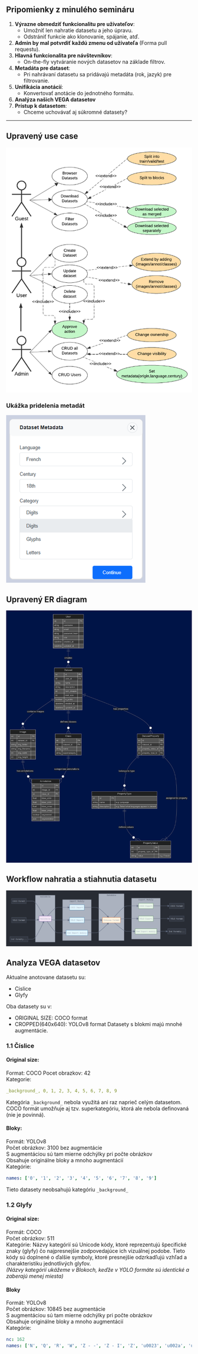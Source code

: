 ## Pripomienky z minulého semináru
1. **Výrazne obmedziť funkcionalitu pre užívateľov**:
   - Umožniť len nahratie datasetu a jeho úpravu.
   - Odstrániť funkcie ako klonovanie, spájanie, atď.
3. **Admin by mal potvrdiť každú zmenu od užívateľa** (Forma pull requestu).
4. **Hlavná funkcionalita pre návštevníkov**:  
   - On-the-fly vytváranie nových datasetov na základe filtrov.
5. **Metadáta pre dataset**:  
   - Pri nahrávaní datasetu sa pridávajú metadáta (rok, jazyk) pre filtrovanie.
7. **Unifikácia anotácií**:  
   - Konvertovať anotácie do jednotného formátu.
10. **Analýza našich VEGA datasetov**
9. **Prístup k datasetom**:
   - Chceme uchovávať aj súkromné datasety?

---

## Upravený use case
![Alt text](use_case_v2.png)

### Ukážka pridelenia metadát
![Alt text](preview.png)

## Upravený ER diagram
![Alt text](ER_v2.png)

## Workflow nahratia a stiahnutia datasetu
![Alt text](converter.png)
## Analyza VEGA datasetov
Aktualne anotovane datasetu su:  
- Cislice
- Glyfy

Oba datasety su v:
- ORIGINAL SIZE: COCO format
- CROPPED(640x640): YOLOv8 format
Datasety s blokmi majú mnohé augmentácie.
### 1.1 Číslice
#### Original size:
Format: COCO
Pocet obrazkov: 42  
Kategorie:   
  ```yaml
  _background_, 0, 1, 2, 3, 4, 5, 6, 7, 8, 9
  ```  
Kategória `_background_` nebola využitá ani raz naprieč celým datasetom.  
COCO formát umožňuje aj tzv. superkategóriu, ktorá ale nebola definovaná (nie je povinná).

#### Bloky:
Formát: YOLOv8  
Počet obrázkov: 3100 bez augmentácie  
S augmentáciou sú tam mierne odchýlky pri počte obrázkov  
Obsahuje originálne bloky a mnoho augmentácií  
Kategórie:

```yaml
names: ['0', '1', '2', '3', '4', '5', '6', '7', '8', '9']
```
Tieto datasety neobsahujú kategóriu `_background_`
### 1.2 Glyfy
#### Original size:
Formát: COCO  
Počet obrázkov: 511  
Kategórie: Názvy kategórií sú Unicode kódy, ktoré reprezentujú špecifické znaky (glyfy) čo najpresnejšie zodpovedajúce ich vizuálnej podobe. Tieto kódy sú doplnené o ďalšie symboly, ktoré presnejšie odzrkadľujú vzhľad a charakteristiku jednotlivých glyfov.  
*(Názvy kategórií ukážeme v Blokoch, keďže v YOLO formáte sú identické a zaberajú menej miesta)*
#### Bloky
Formát: YOLOv8  
Počet obrázkov: 10845 bez augmentácie  
S augmentáciou sú tam mierne odchýlky pri počte obrázkov  
Obsahuje originálne bloky a mnoho augmentácií    
Kategórie:

```yaml
nc: 162
names: ['N', 'Q', 'R', 'W', 'Z - -', 'Z - I', 'Z', 'u0023', 'u002a', 'u003d', 'u0043', 'u0054', 'u006d', 'u00d8', 'u0186', 'u01c2 - -', 'u01c2', 'u01c3', 'u0223', 'u0236 - - -', 'u0236 - -', 'u0236', 'u0255', 'u0266', 'u0271 - I', 'u0271', 'u0273', 'u0293', 'u0294', 'u0295', 'u0391', 'u039b', 'u03a5', 'u03a9', 'u03b1', 'u03b2', 'u03b8', 'u03ba', 'u03bb', 'u03c0 D _', 'u03c0', 'u03c6', 'u03c7 - -', 'u03c7', 'u03c9', 'u03f4', 'u03fe', 'u03ff', 'u04ba', 'u0564', 'u06ba - -', 'u06ba', 'u07c2', 'u0ba3', 'u0ce7 - -', 'u0ce7', 'u0e87 - - - -', 'u0e87 - - -', 'u0e87 - -', 'u0e87', 'u0ebd - -', 'u0ebd', 'u10c5', 'u10dd', 'u13ce', 'u1433', 'u146b', 'u1472 U -', 'u1472', 'u1542', 'u1543', 'u1546', 'u166d', 'u1687', 'u1691', 'u1692', 'u1722', 'u1723', 'u1d13', 'u1d133', 'u1d15f R -', 'u1d48', 'u1d78f', 'u1dc9', 'u1f74b', 'u1f75e', 'u1f761', 'u1f76a', 'u2020', 'u2026', 'u20df D I', 'u20df U I', 'u20df', 'u2113', 'u2118', 'u2125', 'u2164', 'u2200', 'u221e - -', 'u221e', 'u2290', 'u2293', 'u2295', 'u22a1', 'u22a5', 'u22b8 L I', 'u231c', 'u231d', 'u2571 R - - -', 'u2571 R - -', 'u2571 R -', 'u25a1', 'u25b3 - _', 'u25b3', 'u25eb', 'u25ec', 'u25ef', 'u2609 D I I I', 'u2609 L - R -', 'u2609 U I I I', 'u2609 U I _ I', 'u2609', 'u260a', 'u263E', 'u263f', 'u2640', 'u2641', 'u2642', 'u2644', 'u2648', 'u264b', 'u264d', 'u2650', 'u2651', 'u2652', 'u26bb', 'u26db', 'u2723', 'u2733', 'u27c6', 'u27d2', 'u27dc R I', 'u27dc', 'u2909', 'u29b5', 'u29b6', 'u29df - I', 'u29df', 'u2a4b', 'u2a68', 'u2ad8', 'u2aef - I', 'u2aef', 'u2af0', 'u2b35', 'u2caf', 'u2cc0 - -', 'u2cc0', 'u3059', 'ua609', 'ua72b', 'ufeea']
```
